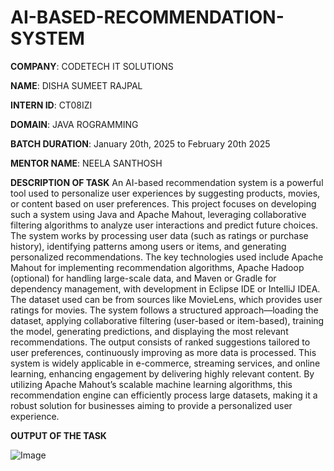 # AI-BASED-RECOMMENDATION-SYSTEM

**COMPANY**: CODETECH IT SOLUTIONS

**NAME**: DISHA SUMEET RAJPAL

**INTERN ID**: CT08IZI

**DOMAIN**: JAVA ROGRAMMING

**BATCH DURATION**: January 20th, 2025 to February 20th 2025

**MENTOR NAME**: NEELA SANTHOSH

**DESCRIPTION OF TASK**
An AI-based recommendation system is a powerful tool used to personalize user experiences by suggesting products, movies, or content based on user preferences. This project focuses on developing such a system using Java and Apache Mahout, leveraging collaborative filtering algorithms to analyze user interactions and predict future choices. The system works by processing user data (such as ratings or purchase history), identifying patterns among users or items, and generating personalized recommendations. The key technologies used include Apache Mahout for implementing recommendation algorithms, Apache Hadoop (optional) for handling large-scale data, and Maven or Gradle for dependency management, with development in Eclipse IDE or IntelliJ IDEA. The dataset used can be from sources like MovieLens, which provides user ratings for movies. The system follows a structured approach—loading the dataset, applying collaborative filtering (user-based or item-based), training the model, generating predictions, and displaying the most relevant recommendations. The output consists of ranked suggestions tailored to user preferences, continuously improving as more data is processed. This system is widely applicable in e-commerce, streaming services, and online learning, enhancing engagement by delivering highly relevant content. By utilizing Apache Mahout’s scalable machine learning algorithms, this recommendation engine can efficiently process large datasets, making it a robust solution for businesses aiming to provide a personalized user experience.

**OUTPUT OF THE TASK**


![Image](https://github.com/user-attachments/assets/8c5193a3-35b1-4732-8c11-e388d0fb8542)
